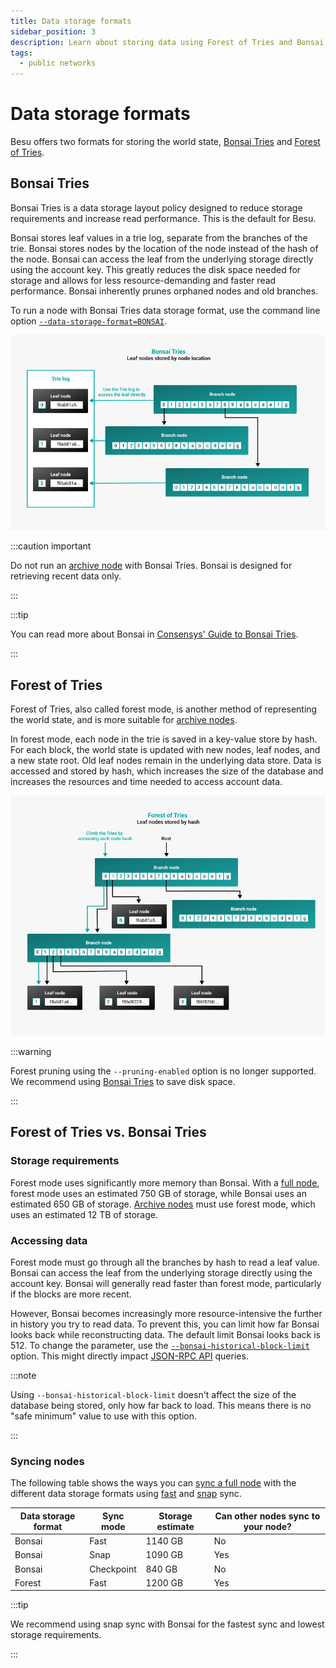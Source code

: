 ```yaml
---
title: Data storage formats
sidebar_position: 3
description: Learn about storing data using Forest of Tries and Bonsai Tries.
tags:
  - public networks
---
```


# Data storage formats

Besu offers two formats for storing the world state, [Bonsai Tries](#bonsai-tries) and [Forest of Tries](#forest-of-tries).

## Bonsai Tries

Bonsai Tries is a data storage layout policy designed to reduce storage requirements and increase read performance. This is the default for Besu.

Bonsai stores leaf values in a trie log, separate from the branches of the trie. Bonsai stores nodes by the location of the node instead of the hash of the node. Bonsai can access the leaf from the underlying storage directly using the account key. This greatly reduces the disk space needed for storage and allows for less resource-demanding and faster read performance. Bonsai inherently prunes orphaned nodes and old branches.

To run a node with Bonsai Tries data storage format, use the command line option [`--data-storage-format=BONSAI`](../reference/cli/options.md#data-storage-format).

<p align="center">

![Bonsai_tries](../../assets/images/Bonsai_tries.png)

</p>

:::caution important

Do not run an [archive node](node-sync.md#run-an-archive-node) with Bonsai Tries.
Bonsai is designed for retrieving recent data only.

:::

:::tip

You can read more about Bonsai in [Consensys' Guide to Bonsai Tries](https://consensys.io/blog/bonsai-tries-guide).

:::

## Forest of Tries

Forest of Tries, also called forest mode, is another method of representing the world state, and is more suitable for [archive nodes](node-sync.md#run-an-archive-node).

In forest mode, each node in the trie is saved in a key-value store by hash. For each block, the world state is updated with new nodes, leaf nodes, and a new state root. Old leaf nodes remain in the underlying data store. Data is accessed and stored by hash, which increases the size of the database and increases the resources and time needed to access account data.

<p align="center">

![forest_of_tries](../../assets/images/forest_of_tries.png)

</p>

:::warning

Forest pruning using the `--pruning-enabled` option is no longer supported.
We recommend using [Bonsai Tries](#bonsai-tries) to save disk space.

:::

## Forest of Tries vs. Bonsai Tries

### Storage requirements

Forest mode uses significantly more memory than Bonsai.
With a [full node](node-sync.md#run-a-full-node), forest mode uses an
estimated 750 GB of storage, while Bonsai uses an estimated 650 GB of storage.
[Archive nodes](node-sync.md#run-an-archive-node) must use forest mode, which
uses an estimated 12 TB of storage.

### Accessing data

Forest mode must go through all the branches by hash to read a leaf value. Bonsai can access the leaf from the underlying storage directly using the account key. Bonsai will generally read faster than forest mode, particularly if the blocks are more recent.

However, Bonsai becomes increasingly more resource-intensive the further in history you try to read data. To prevent this, you can limit how far Bonsai looks back while reconstructing data. The default limit Bonsai looks back is 512. To change the parameter, use the [`--bonsai-historical-block-limit`](../reference/cli/options.md#bonsai-historical-block-limit) option. This might directly impact [JSON-RPC API](../reference/api/index.md) queries.

:::note

Using `--bonsai-historical-block-limit` doesn't affect the size of the database being stored, only how far back to load. This means there is no "safe minimum" value to use with this option.

:::

### Syncing nodes

The following table shows the ways you can [sync a full node](node-sync.md#run-a-full-node) with the different data storage formats using [fast](node-sync.md#fast-synchronization) and [snap](node-sync.md#snap-synchronization) sync.

| Data storage format | Sync mode | Storage estimate | Can other nodes sync to your node? |
| --- | --- | --- | --- |
| Bonsai | Fast | 1140 GB | No |
| Bonsai | Snap | 1090 GB | Yes |
| Bonsai | Checkpoint | 840 GB | No |
| Forest | Fast | 1200 GB | Yes |

:::tip

We recommend using snap sync with Bonsai for the fastest sync and lowest storage requirements.

:::
